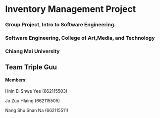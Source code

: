 # Inventory Management Project

### Group Project, Intro to Software Engineering.

### Software Engineering, College of Art,Media, and Technology

### Chiang Mai University

## Team Triple Guu 

#### Members:

Hnin Ei Shwe Yee (662115503) 

Ju Zuu Hlaing (662115505)

Nang Shu Shan Na (662115511)

